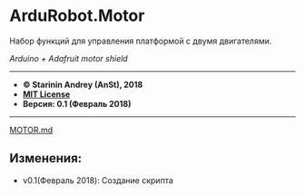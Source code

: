 # ArduRobot.Motor

Набор функций для управления платформой с двумя двигателями.

*Arduino + Adafruit motor shield*

***

*  **&copy; Starinin Andrey (AnSt), 2018**
*  **[MIT License](LICENSE)**
*  **Версия: 0.1 (Февраль 2018)**

***

[MOTOR.md](MOTOR.md)

## Изменения:
* v0.1(Февраль 2018):    Создание скрипта